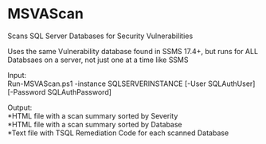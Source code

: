 # MSVAScan
Scans SQL Server Databases for Security Vulnerabilities

Uses the same Vulnerability database found in SSMS 17.4+, 
but runs for ALL Databsaes on a server, not just one at a time like SSMS

Input:<br>
Run-MSVAScan.ps1 -instance SQLSERVERINSTANCE [-User SQLAuthUser] [-Password SQLAuthPassword]<br>

Output:<br>
*HTML file with a scan summary sorted by Severity<Br>
*HTML file with a scan summary sorted by Database<br>
*Text file with TSQL Remediation Code for each scanned Database<br>
